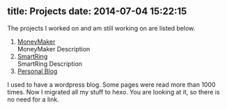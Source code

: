 title: Projects
date: 2014-07-04 15:22:15
---
The projects I worked on and am still working on are listed below.

1. [MoneyMaker][1]  
MoneyMaker Description
1. [SmartRing][2]  
SmartRing Description
1. [Personal Blog][3]  
  
I used to have a wordpress blog. Some pages were read more than 1000 times. Now I migrated all my stuff to hexo. You are looking at it, so there is no need for a link.

[1]: https://play.google.com/store/apps/details?id=com.terry.moneymaker
[2]: https://play.google.com/store/apps/details?id=com.freetymekiyan.smartring
[3]: http:// "Personal Blog"
[4]: http:// "Modulus Dashboard Demo"
[5]: http:// "Gump"
